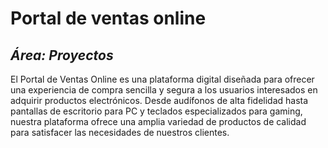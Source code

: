 # Portal de ventas online
## _Área: Proyectos_
El Portal de Ventas Online es una plataforma digital diseñada para ofrecer una experiencia de compra sencilla y segura a los usuarios interesados en adquirir productos electrónicos. Desde audífonos de alta fidelidad hasta pantallas de escritorio para PC y teclados especializados para gaming, nuestra plataforma ofrece una amplia variedad de productos de calidad para satisfacer las necesidades de nuestros clientes.